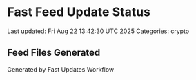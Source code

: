 # Fast Feed Update Status
Last updated: Fri Aug 22 13:42:30 UTC 2025
Categories: crypto

## Feed Files Generated

Generated by Fast Updates Workflow
